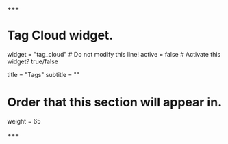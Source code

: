 +++
# Tag Cloud widget.
widget = "tag_cloud"  # Do not modify this line!
active = false  # Activate this widget? true/false

title = "Tags"
subtitle = ""

# Order that this section will appear in.
weight = 65

+++
